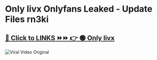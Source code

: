 
 # Only livx Onlyfans Leaked - Update Files rn3ki

## <h2><a href="https://clipsfans.com/Only_livx&ref=git">🔗 Click to LINKS ⏩⏩ 👉 🟢 Only livx </a></h2>

<a href="https://clipsfans.com/Only_livx&ref=git" rel="nofollow" data-target="animated-image.originalLink"><img src="https://i.ibb.co.com/xMMVF88/686577567.gif" alt="Viral Video Original" style="max-width: 100%; display: inline-block;" data-target="animated-image.originalImage"></a>

